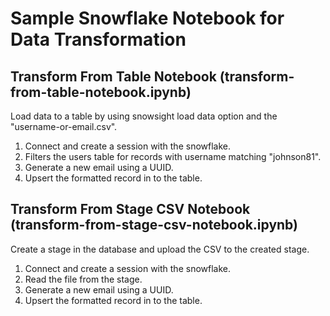 # Sample Snowflake Notebook for Data Transformation

## Transform From Table Notebook (transform-from-table-notebook.ipynb)

Load data to a table by using snowsight load data option and the "username-or-email.csv".

1. Connect and create a session with the snowflake.
2. Filters the users table for records with username matching "johnson81".
3. Generate a new email using a UUID.
4. Upsert the formatted record in to the table.

## Transform From Stage CSV Notebook (transform-from-stage-csv-notebook.ipynb)

Create a stage in the database and upload the CSV to the created stage.

1. Connect and create a session with the snowflake.
2. Read the file from the stage.
3. Generate a new email using a UUID.
4. Upsert the formatted record in to the table.